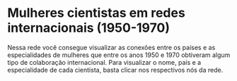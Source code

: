 # Mulheres cientistas em redes internacionais (1950-1970)

Nessa rede você consegue visualizar as conexões entre os países e as especialidades de mulheres que entre os anos 1950 e 1970 obtiveram algum tipo de colaboração internacional.
Para visualizar o nome, país e a especialidade de cada cientista, basta clicar nos respectivos nós da rede. 
